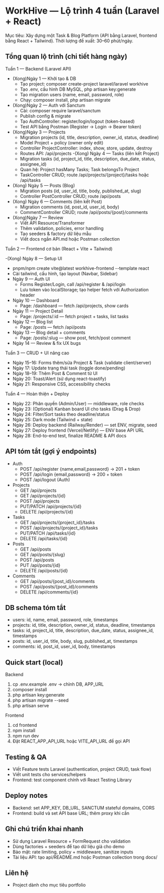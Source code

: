 # WorkHive — Lộ trình 4 tuần (Laravel + React)

Mục tiêu: Xây dựng một Task & Blog Platform (API bằng Laravel, frontend bằng React + Tailwind). Thời lượng đề xuất: 30–60 phút/ngày.

## Tổng quan lộ trình (chi tiết hàng ngày)

Tuần 1 — Backend (Laravel API)

- (Xong)Ngày 1 — Khởi tạo & DB
  - Tạo project: composer create-project laravel/laravel workhive
  - Tạo .env, cấu hình DB MySQL, php artisan key:generate
  - Tạo migration users (name, email, password, role)
  - Chạy: composer install, php artisan migrate
- (Xong)Ngày 2 — Auth với Sanctum
  - Cài: composer require laravel/sanctum
  - Publish config & migrate
  - Tạo AuthController: register/login/logout (token-based)
  - Test API bằng Postman (Register → Login → Bearer token)
- (Xong)Ngày 3 — Projects
  - Migration projects (id, title, description, owner_id, status, deadline)
  - Model Project + policy (owner only edit)
  - Controller ProjectController: index, show, store, update, destroy
  - Routes API: /api/projects
    -(Xong) Ngày 4 — Tasks (liên kết Project)
  - Migration tasks (id, project_id, title, description, due_date, status, assignee_id)
  - Quan hệ: Project hasMany Tasks; Task belongsTo Project
  - TaskController CRUD; route /api/projects/{project}/tasks hoặc /api/tasks
- (Xong) Ngày 5 — Posts (Blog)
  - Migration posts (id, user_id, title, body, published_at, slug)
  - Controller PostController CRUD; route /api/posts
- (Xong) Ngày 6 — Comments (liên kết Post)
  - Migration comments (id, post_id, user_id, body)
  - CommentController CRUD; route /api/posts/{post}/comments
- (Xong)Ngày 7 — Review
  - Viết API Resource/Transformer
  - Thêm validation, policies, error handling
  - Tạo seeders & factory dữ liệu mẫu
  - Viết docs ngắn API.md hoặc Postman collection

Tuần 2 — Frontend cơ bản (React + Vite + Tailwind)

-(Xong) Ngày 8 — Setup UI
  - pnpm/npm create vite@latest workhive-frontend --template react
  - Cài tailwind, cấu hình, tạo layout (Navbar, Sidebar)
- Ngày 9 — Auth UI
  - Forms Register/Login, call /api/register & /api/login
  - Lưu token vào localStorage; tạo helper fetch với Authorization header
- Ngày 10 — Dashboard
  - Page: /dashboard — fetch /api/projects, show cards
- Ngày 11 — Project Detail
  - Page: /projects/:id — fetch project + tasks, list tasks
- Ngày 12 — Blog list
  - Page: /posts — fetch /api/posts
- Ngày 13 — Blog detail + comments
  - Page: /posts/:slug — show post, fetch/post comment
- Ngày 14 — Review & fix UX bugs

Tuần 3 — CRUD + UI nâng cao

- Ngày 15–16: Forms thêm/sửa Project & Task (validate client/server)
- Ngày 17: Update trạng thái task (toggle done/pending)
- Ngày 18–19: Thêm Post & Comment từ UI
- Ngày 20: Toast/Alert (sử dụng react-toastify)
- Ngày 21: Responsive CSS, accessibility checks

Tuần 4 — Hoàn thiện + Deploy

- Ngày 22: Phân quyền (Admin/User) — middleware, role checks
- Ngày 23: (Optional) Kanban board UI cho tasks (Drag & Drop)
- Ngày 24: Filter/Sort tasks theo deadline/status
- Ngày 25: Dark mode (Tailwind + state)
- Ngày 26: Deploy backend (Railway/Render) — set ENV, migrate, seed
- Ngày 27: Deploy frontend (Vercel/Netlify) — ENV base API URL
- Ngày 28: End-to-end test, finalize README & API docs

## API tóm tắt (gợi ý endpoints)

- Auth
  - POST /api/register {name,email,password} → 201 + token
  - POST /api/login {email,password} → 200 + token
  - POST /api/logout (Auth)
- Projects
  - GET /api/projects
  - GET /api/projects/{id}
  - POST /api/projects
  - PUT/PATCH /api/projects/{id}
  - DELETE /api/projects/{id}
- Tasks
  - GET /api/projects/{project_id}/tasks
  - POST /api/projects/{project_id}/tasks
  - PUT/PATCH /api/tasks/{id}
  - DELETE /api/tasks/{id}
- Posts
  - GET /api/posts
  - GET /api/posts/{slug}
  - POST /api/posts
  - PUT /api/posts/{id}
  - DELETE /api/posts/{id}
- Comments
  - GET /api/posts/{post_id}/comments
  - POST /api/posts/{post_id}/comments
  - DELETE /api/comments/{id}

## DB schema tóm tắt

- users: id, name, email, password, role, timestamps
- projects: id, title, description, owner_id, status, deadline, timestamps
- tasks: id, project_id, title, description, due_date, status, assignee_id, timestamps
- posts: id, user_id, title, body, slug, published_at, timestamps
- comments: id, post_id, user_id, body, timestamps

## Quick start (local)

Backend

1. cp .env.example .env -> chỉnh DB, APP_URL
2. composer install
3. php artisan key:generate
4. php artisan migrate --seed
5. php artisan serve

Frontend

1. cd frontend
2. npm install
3. npm run dev
4. Đặt REACT_APP_API_URL hoặc VITE_API_URL để gọi API

## Testing & QA

- Viết Feature tests Laravel (authentication, project CRUD, task flow)
- Viết unit tests cho services/helpers
- Frontend: test component chính với React Testing Library

## Deploy notes

- Backend: set APP_KEY, DB_URL, SANCTUM stateful domains, CORS
- Frontend: build và set API base URL; thêm proxy khi cần

## Ghi chú triển khai nhanh

- Sử dụng Laravel Resource + FormRequest cho validation
- Dùng factories + seeders để tạo dữ liệu giả cho demo
- Bảo mật: rate limiting, policy + middleware, sanitize inputs
- Tài liệu API: tạo api/README.md hoặc Postman collection trong docs/

## Liên hệ

- Project dành cho mục tiêu portfolio

